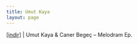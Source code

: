 ```yaml
---
title: Umut Kaya
layout: page
---
```


<a href="https://cloud.mail.ru/public/d1c2cdac4b6c/Caner%20Begec%20%26%20Umut%20Kaya%20-%20Melodram%20EP" target="_blank">[indir]</a> | Umut Kaya & Caner Begeç &#8211; Melodram Ep.
